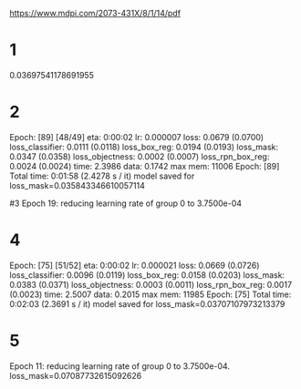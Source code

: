 https://www.mdpi.com/2073-431X/8/1/14/pdf

# 1
0.03697541178691955

# 2
Epoch: [89]  [48/49]  eta: 0:00:02  lr: 0.000007  loss: 0.0679 (0.0700)  loss_classifier: 0.0111 (0.0118)  loss_box_reg: 0.0194 (0.0193)  loss_mask: 0.0347 (0.0358)  loss_objectness:
0.0002 (0.0007)  loss_rpn_box_reg: 0.0024 (0.0024)  time: 2.3986  data: 0.1742  max mem: 11006
Epoch: [89] Total time: 0:01:58 (2.4278 s / it)
model saved for loss_mask=0.035843346610057114

#3
Epoch    19: reducing learning rate of group 0 to 3.7500e-04

# 4

Epoch: [75]  [51/52]  eta: 0:00:02  lr: 0.000021  loss: 0.0669 (0.0726)  loss_classifier: 0.0096 (0.0119)  loss_box_reg: 0.0158 (0.0203)  loss_mask: 0.0383 (0.0371)  loss_objectness: 0.0003 (0.0011)  loss_rpn_box_reg: 0.0017 (0.0023)  time: 2.5007  data: 0.2015  max mem: 11985
Epoch: [75] Total time: 0:02:03 (2.3691 s / it)                                                                                                                                        model saved for loss_mask=0.03707107973213379


# 5
Epoch    11: reducing learning rate of group 0 to 3.7500e-04.  loss_mask=0.07087732615092626


